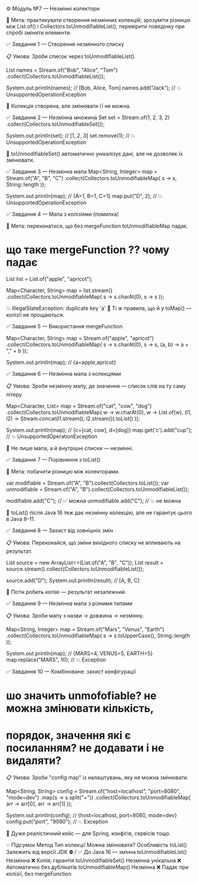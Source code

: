 ⚙️ Модуль №7 — Незмінні колектори

📘 Мета:
практикувати створення незмінних колекцій;
зрозуміти різницю між List.of() і Collectors.toUnmodifiableList();
перевірити поведінку при спробі змінити елементи.

✅ Завдання 1 — Створення незмінного списку

📋 Умова:
Зроби список через toUnmodifiableList().

List<String> names = Stream.of("Bob", "Alice", "Tom")
.collect(Collectors.toUnmodifiableList());

System.out.println(names); // [Bob, Alice, Tom]
names.add("Jack"); // 💥 UnsupportedOperationException


🧠 Колекція створена, але змінювати її не можна.

✅ Завдання 2 — Незмінна множина
Set<Integer> set = Stream.of(1, 2, 3, 2)
.collect(Collectors.toUnmodifiableSet());

System.out.println(set); // [1, 2, 3]
set.remove(1); // 💥 UnsupportedOperationException


🧠 toUnmodifiableSet() автоматично унікалізує дані, але не дозволяє їх змінювати.

✅ Завдання 3 — Незмінна мапа
Map<String, Integer> map = Stream.of("A", "B", "C")
.collect(Collectors.toUnmodifiableMap(
s -> s,
String::length
));

System.out.println(map); // {A=1, B=1, C=1}
map.put("D", 2); // 💥 UnsupportedOperationException

✅ Завдання 4 — Мапа з колізіями (помилка)

🎯 Мета: переконатися, що без mergeFunction toUnmodifiableMap падає.

# що таке mergeFunction ?? чому падає

List<String> list = List.of("apple", "apricot");

Map<Character, String> map = list.stream()
.collect(Collectors.toUnmodifiableMap(
s -> s.charAt(0),
s -> s
));


💥 IllegalStateException: duplicate key 'a'
🧠 Ті ж правила, що й у toMap() — колізії не прощаються.

✅ Завдання 5 — Використання mergeFunction

Map<Character, String> map = Stream.of("apple", "apricot")
.collect(Collectors.toUnmodifiableMap(
s -> s.charAt(0),
s -> s,
(a, b) -> a + "," + b
));

System.out.println(map); // {a=apple,apricot}

✅ Завдання 6 — Незмінна мапа з колекціями

📋 Умова:
Зроби незмінну мапу, де значення — список слів на ту саму літеру.

Map<Character, List<String>> map = Stream.of("cat", "cow", "dog")
.collect(Collectors.toUnmodifiableMap(
w -> w.charAt(0),
w -> List.of(w),
(l1, l2) -> Stream.concat(l1.stream(), l2.stream()).toList()
));

System.out.println(map); // {c=[cat, cow], d=[dog]}
map.get('c').add("cup"); // 💥 UnsupportedOperationException


🧠 Не лише мапа, а й внутрішні списки — незмінні.

✅ Завдання 7 — Порівняння з toList()

🎯 Мета: побачити різницю між колекторами.

var modifiable = Stream.of("A", "B").collect(Collectors.toList());
var unmodifiable = Stream.of("A", "B").collect(Collectors.toUnmodifiableList());

modifiable.add("C"); // ✅ можна
unmodifiable.add("C"); // 💥 не можна


🧠 toList() після Java 16 теж дає незмінну колекцію, але не гарантує цього в Java 8–11.

✅ Завдання 8 — Захист від зовнішніх змін

📋 Умова:
Переконайся, що зміни вихідного списку не впливають на результат.

List<String> source = new ArrayList<>(List.of("A", "B", "C"));
List<String> result = source.stream().collect(Collectors.toUnmodifiableList());

source.add("D");
System.out.println(result); // [A, B, C]


🧠 Потік робить копію — результат незалежний.

✅ Завдання 9 — Незмінна мапа з різними типами

📋 Умова:
Зроби мапу з назви → довжина → незмінну.

Map<String, Integer> map = Stream.of("Mars", "Venus", "Earth")
.collect(Collectors.toUnmodifiableMap(
s -> s.toUpperCase(),
String::length
));

System.out.println(map); // {MARS=4, VENUS=5, EARTH=5}
map.replace("MARS", 10); // 💥 Exception

✅ Завдання 10 — Комбіноване: захист конфігурації

# шо значить unmofofiable? не можна змінювати кількість, 
# порядок, значення які є посиланням? не додавати і не видаляти?
📋 Умова:
Зроби "config map" із налаштувань, яку не можна змінювати.

Map<String, String> config = Stream.of("host=localhost", "port=8080", "mode=dev")
.map(s -> s.split("="))
.collect(Collectors.toUnmodifiableMap(
arr -> arr[0],
arr -> arr[1]
));

System.out.println(config); // {host=localhost, port=8080, mode=dev}
config.put("port", "9090"); // 💥 Exception


🧠 Дуже реалістичний кейс — для Spring, конфігів, сервісів тощо.

💡 Підсумок
Метод	Тип колекції	Можна змінювати?	Особливість
toList()	Залежить від версії JDK	⛔ / ✅	До Java 16 — змінна
toUnmodifiableList()	Незмінна	❌	Копія, гарантія
toUnmodifiableSet()	Незмінна унікальна	❌	Автоматично без дублікатів
toUnmodifiableMap()	Незмінна	❌	Падає при колізії, без mergeFunction